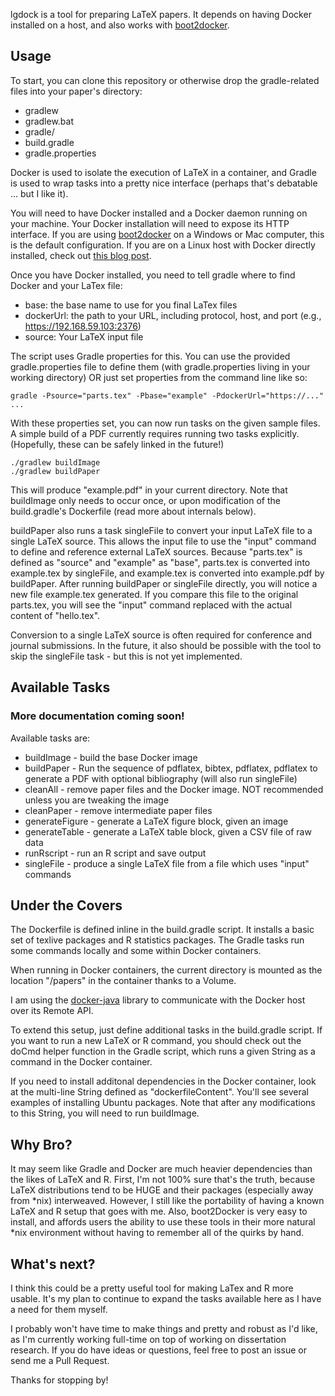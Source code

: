 lgdock is a tool for preparing LaTeX papers. It depends on having Docker installed on a host,
and also works with [boot2docker](http://boot2docker.io/).

## Usage

To start, you can clone this repository or otherwise drop the gradle-related files into your paper's directory:
* gradlew
* gradlew.bat
* gradle/
* build.gradle
* gradle.properties

Docker is used to isolate the execution of LaTeX in a container, and Gradle is used to wrap tasks into a pretty nice interface (perhaps
that's debatable ... but I like it).

You will need to have Docker installed and a Docker daemon running on your machine. Your Docker installation will need to expose
its HTTP interface. If you are using [boot2docker](http://boot2docker.io/) on a Windows or Mac computer, this is the
default configuration. If you are on a Linux host with Docker directly installed, check out
[this blog post](http://www.virtuallyghetto.com/2014/07/quick-tip-how-to-enable-docker-remote-api.html).

Once you have Docker installed, you need to tell gradle where to find Docker and your LaTex file:
* base: the base name to use for you final LaTex files
* dockerUrl: the path to your URL, including protocol, host, and port (e.g., https://192.168.59.103:2376)
* source: Your LaTeX input file

The script uses Gradle properties for this. You can use the provided gradle.properties file to define them (with gradle.properties 
living in your working directory) OR just set properties from the command line like so:

```
gradle -Psource="parts.tex" -Pbase="example" -PdockerUrl="https://..." ...
```

With these properties set, you can now run tasks on the given sample files. A simple build
of a PDF currently requires running two tasks explicitly.
(Hopefully, these can be safely linked in the future!)

```
./gradlew buildImage
./gradlew buildPaper
```

This will produce "example.pdf" in your current directory. Note that buildImage only needs to occur
once, or upon modification of the build.gradle's Dockerfile (read more about internals below).

buildPaper also runs a task singleFile to convert your input LaTeX file to a single LaTeX source. This
allows the input file to use the "input" command to define and reference external LaTeX sources. Because
"parts.tex" is defined as "source" and "example" as "base", parts.tex is converted into example.tex by
singleFile, and example.tex is converted into example.pdf by buildPaper. After running buildPaper or
singleFile directly, you will notice a new file example.tex generated. If you compare this file
to the original parts.tex, you will see the "input" command replaced with the actual content of
"hello.tex".

Conversion to a single LaTeX source is often required for conference and journal submissions. In the
future, it also should be possible with the tool to skip the singleFile task - but this is not
yet implemented.

## Available Tasks

### More documentation coming soon!

Available tasks are:
* buildImage - build the base Docker image
* buildPaper - Run the sequence of pdflatex, bibtex, pdflatex, pdflatex to generate a PDF with optional
bibliography (will also run singleFile)
* cleanAll - remove paper files and the Docker image. NOT recommended unless you are tweaking the image
* cleanPaper - remove intermediate paper files
* generateFigure - generate a LaTeX figure block, given an image
* generateTable - generate a LaTeX table block, given a CSV file of raw data
* runRscript - run an R script and save output
* singleFile - produce a single LaTeX file from a file which uses "input" commands

## Under the Covers

The Dockerfile is defined inline in the build.gradle script. It installs a basic set of texlive packages
and R statistics packages. The Gradle tasks run some commands locally and some within Docker containers.

When running in Docker containers, the current directory is mounted as the location "/papers" in the
container thanks to a Volume.

I am using the [docker-java](https://github.com/docker-java/docker-java) library to communicate
with the Docker host over its Remote API.

To extend this setup, just define additional tasks in the build.gradle script. If you want to run
a new LaTeX or R command, you should check out the doCmd helper function in the Gradle script, which
runs a given String as a command in the Docker container.

If you need to install additonal dependencies in the Docker container, look at the multi-line String
defined as "dockerfileContent". You'll see several examples of installing Ubuntu packages. Note that
after any modifications to this String, you will need to run buildImage.

## Why Bro?

It may seem like Gradle and Docker are much heavier dependencies than the likes of LaTeX and R. First,
I'm not 100% sure that's the truth, because LaTeX distributions tend to be HUGE and their packages
(especially away from *nix) interweaved. However, I still like
the portability of having a known LaTeX and R setup that goes with me. Also, boot2Docker is very easy
to install, and affords users the ability to use these tools in their more natural *nix environment
without having to remember all of the quirks by hand.

## What's next?

I think this could be a pretty useful tool for making LaTex and R more usable. It's my plan to
continue to expand the tasks available here as I have a need for them myself.

I probably won't have time to make things and pretty and robust as I'd like,  as I'm currently
working full-time on top of working on dissertation research. If you do have ideas or questions,
feel free to post an issue or send me a Pull Request.

Thanks for stopping by!
